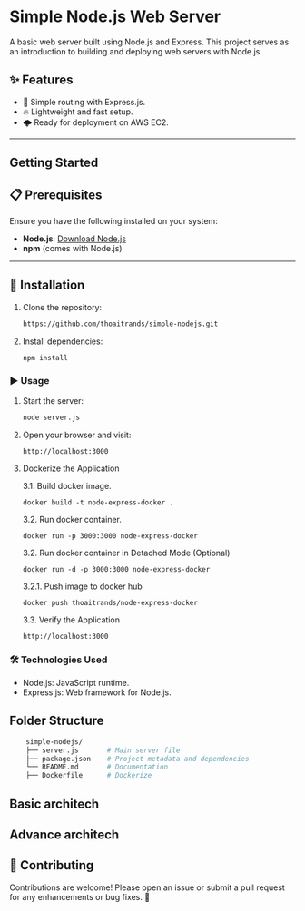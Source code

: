 # Simple Node.js Web Server

A basic web server built using Node.js and Express. This project serves as an introduction to building and deploying web servers with Node.js.

## ✨ Features

- 🚀 Simple routing with Express.js.
- 🔥 Lightweight and fast setup.
- 🌩️ Ready for deployment on AWS EC2.

---

## Getting Started

## 📋 Prerequisites

Ensure you have the following installed on your system:

- **Node.js**: [Download Node.js](https://nodejs.org/)
- **npm** (comes with Node.js)

---

## 📂 Installation

1. Clone the repository:
   ```bash
   https://github.com/thoaitrands/simple-nodejs.git

2. Install dependencies:
    ```bash
    npm install

### ▶️ Usage

1. Start the server:
    ```bash
    node server.js

2. Open your browser and visit:
    ```arduino
    http://localhost:3000
3. Dockerize the Application

    3.1. Build docker image.
    ```
    docker build -t node-express-docker .
    ```
    3.2. Run docker container.
    ```
    docker run -p 3000:3000 node-express-docker
    ```
    3.2. Run docker container in Detached Mode (Optional)
    ```
    docker run -d -p 3000:3000 node-express-docker
    ```
    3.2.1. Push image to docker hub
    ```
    docker push thoaitrands/node-express-docker
    ```
    3.3. Verify the Application
    ```
    http://localhost:3000
    ```

### 🛠️ Technologies Used
- Node.js: JavaScript runtime.
- Express.js: Web framework for Node.js.

## Folder Structure

```bash
    simple-nodejs/
    ├── server.js       # Main server file
    ├── package.json    # Project metadata and dependencies
    └── README.md       # Documentation
    ├── Dockerfile      # Dockerize
```

## Basic architech

## Advance architech

## 🤝 Contributing

Contributions are welcome! Please open an issue or submit a pull request for any enhancements or bug fixes. 🙌